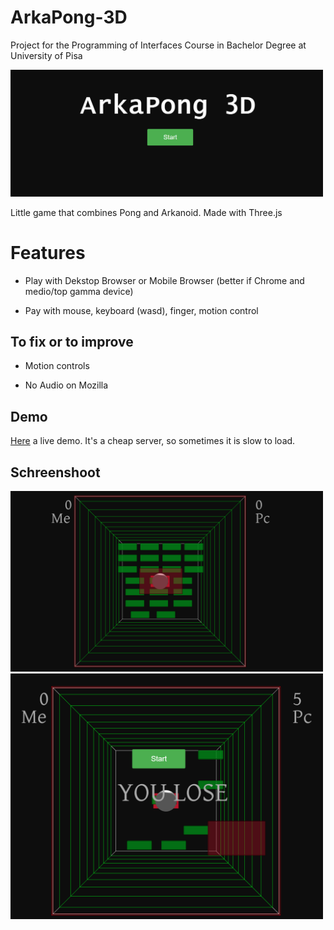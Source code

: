 # ArkaPong-3D
Project for the Programming of Interfaces Course in Bachelor Degree at University of Pisa

<img src="images/ArkaPong.png" width="500">

Little game that combines Pong and Arkanoid. Made with Three.js

<h1>Features </h1>
  <p> <ul> <li> Play with Dekstop Browser or Mobile Browser (better if Chrome and medio/top gamma device) 
  <p> <li> Pay with mouse, keyboard (wasd), finger, motion control </ul>
    
 <h2> To fix or to improve</h2>
 <p>  <ul > <li> Motion controls  
 <p> <li> No Audio on Mozilla </ul>
   
  <h2>Demo</h2>
  <p><a href="http://www.gbarreca.com">Here</a> a live demo. It's a cheap server, so sometimes it is slow to load.
  
<h2>Schreenshoot</h1>
<img src="images/ArkaPong2.png" width="500">
<img src="images/ArkaPong4.png" width="500">
